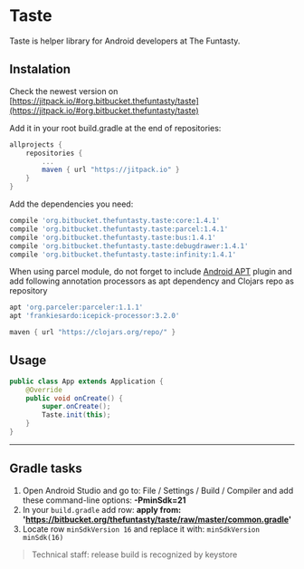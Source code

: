 # Taste #

Taste is helper library for Android developers at The Funtasty.


## Instalation

Check the newest version on [https://jitpack.io/#org.bitbucket.thefuntasty/taste](https://jitpack.io/#org.bitbucket.thefuntasty/taste)

Add it in your root build.gradle at the end of repositories:

```groovy
allprojects {
    repositories {
        ...
        maven { url "https://jitpack.io" }
    }
}
```

Add the dependencies you need:

```groovy
compile 'org.bitbucket.thefuntasty.taste:core:1.4.1'
compile 'org.bitbucket.thefuntasty.taste:parcel:1.4.1'
compile 'org.bitbucket.thefuntasty.taste:bus:1.4.1'
compile 'org.bitbucket.thefuntasty.taste:debugdrawer:1.4.1'
compile 'org.bitbucket.thefuntasty.taste:infinity:1.4.1'
```

When using parcel module, do not forget to include [Android APT](https://bitbucket.org/hvisser/android-apt) plugin and add following annotation processors as apt dependency and Clojars repo as repository
```groovy
apt 'org.parceler:parceler:1.1.1'
apt 'frankiesardo:icepick-processor:3.2.0'
```
```groovy
maven { url "https://clojars.org/repo/" }
```

## Usage

```java
public class App extends Application {
    @Override
    public void onCreate() {
        super.onCreate();
        Taste.init(this);
    }
}
```

***

## Gradle tasks

1. Open Android Studio and go to: File / Settings / Build / Compiler and add these command-line options: **-PminSdk=21**
2. In your `build.gradle` add row: **apply from: 'https://bitbucket.org/thefuntasty/taste/raw/master/common.gradle'**
3. Locate row `minSdkVersion 16` and replace it with: `minSdkVersion minSdk(16)`

> Technical staff: release build is recognized by keystore